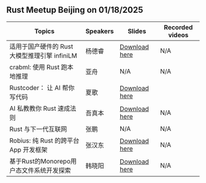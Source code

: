 ## Rust Meetup Beijing on 01/18/2025


| Topics                                       | Speakers                    | Slides | Recorded videos |
|--------------------------------------------------|----------------------------|--------|-----------------|
| 适用于国产硬件的 Rust 大模型推理引擎 infiniLM | 杨德睿        |  [Download here](/beijing-rust-meetuo-0118/infinilm.pdf)      |    N/A  |
| crabml: 使用 Rust 跑本地推理   | 亚舟       |   N/A |     N/A          | 
| Rustcoder： 让 AI 帮你写代码 | 夏歌                  |   [Download here](/beijing-rust-meetuo-0118/rustcoder.pdf)     |          |  N/A   |
| AI 私教教你 Rust 速成法则 | 吾真本        |   [Download here](/beijing-rust-meetuo-0118/ai-tutor.pdf)     |     N/A         | 
| Rust 与下一代互联网     | 张鹏 |    N/A    |      N/A           |
| Robius: 纯 Rust 的跨平台 App 开发框架    | 张汉东 |   [Download here](/beijing-rust-meetuo-0118/robius.pdf)     |      N/A           |
| 基于Rust的Monorepo用户态文件系统开发探索   | 韩晓阳 |    [Download here](/beijing-rust-meetuo-0118/scorpio.pptx)    |      N/A           |
